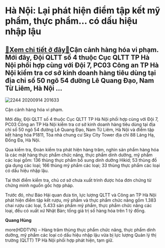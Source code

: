 Hà Nội: Lại phát hiện điểm tập kết mỹ phẩm, thực phẩm… có dấu hiệu nhập lậu
===========================================================================

[:gift:Xem chi tiết ở đây:gift:](https://hddtvn.com/ha-noi-lai-phat-hien-diem-tap-ket-my-pham-thuc-pham-co-dau-hieu-nhap-lau/)Cận cảnh hàng hóa vi phạm. Mới đây, Đội QLTT số 4 thuộc Cục QLTT TP Hà Nội phối hợp cùng với Đội 7, PC03 Công an TP Hà Nội kiểm tra cơ sở kinh doanh hàng tiêu dùng tại địa chỉ số 50 ngõ 54 đường Lê Quang Đạo, Nam Từ Liêm, Hà Nội …
--------------------------------------------------------------------------------------------------------------------------------------------------------------------------------------------------------------------------------------





![2244 20200914 201633](https://hddtvn.com/wp-content/uploads/2021/01/2244_20200914_201633.jpg "Cận cảnh hàng hóa vi phạm.")


Cận cảnh hàng hóa vi phạm.



Mới đây, Đội QLTT số 4 thuộc Cục QLTT TP Hà Nội phối hợp cùng với Đội 7, PC03 Công an TP Hà Nội kiểm tra cơ sở kinh doanh hàng tiêu dùng tại địa chỉ số 50 ngõ 54 đường Lê Quang Đạo, Nam Từ Liêm, Hà Nội và điểm tập kết hàng hóa P1811, Tòa nhà chung cư Sky City Tower địa chỉ 88 Láng Hạ, Đống Đa, Hà Nội.


Qua kiểm tra, Đoàn kiểm tra phát hiện hàng trăm, nghìn sản phẩm hàng hóa là các mặt hàng thực phẩm chức năng, thực phẩm dinh dưỡng, mỹ phẩm các loại gồm: 136 thùng thực phẩm bổ sung dinh dưỡng Hikid; 53 thùng đồ gia dụng các loại; 166 thùng mỹ phẩm các loại; 33 thùng thực phẩm các loại có dấu hiệu nhập lậu.


Tai thời điểm kiểm tra, chủ cơ sở chưa xuất trình được hóa đơn chứng từ chứng minh nguồn gốc hợp pháp.


Trước đó, như Báo Hải quan đưa tin, lực lượng QLTT và Công an TP Hà Nội phát hiện điểm tập kết rượu, mỹ phẩm và thực phẩm chức năng gồm 1.383 chai rượu các loại, 5.433 sản phẩm mỹ phẩm, thực phẩm chức năng các loại, đều có xuất xứ Nhật Bản; tổng giá trị số hàng hóa trên 1 tỷ đồng.




**Quang Hùng**



more(HDDTVN) – Hàng trăm thùng thực phẩm chức năng, thực phẩm dinh dưỡng, mỹ phẩm các loại có dấu hiệu nhập lậu vừa bị lực lượng Quản lý thị trường (QLTT) TP Hà Nội phối hợp phát hiện, tạm giữ.

